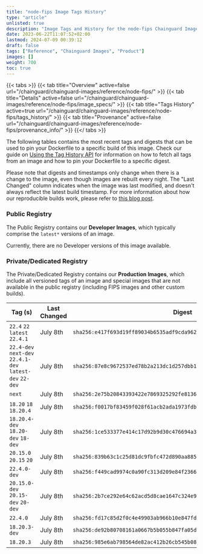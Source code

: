 ```yaml
---
title: "node-fips Image Tags History"
type: "article"
unlisted: true
description: "Image Tags and History for the node-fips Chainguard Image"
date: 2023-06-22T11:07:52+02:00
lastmod: 2024-07-09 00:39:12
draft: false
tags: ["Reference", "Chainguard Images", "Product"]
images: []
weight: 700
toc: true
---
```


{{< tabs >}}
{{< tab title="Overview" active=false url="/chainguard/chainguard-images/reference/node-fips/" >}}
{{< tab title="Details" active=false url="/chainguard/chainguard-images/reference/node-fips/image_specs/" >}}
{{< tab title="Tags History" active=true url="/chainguard/chainguard-images/reference/node-fips/tags_history/" >}}
{{< tab title="Provenance" active=false url="/chainguard/chainguard-images/reference/node-fips/provenance_info/" >}}
{{</ tabs >}}

The following tables contains the most recent tags and digests that can be used to pin your Dockerfile to a specific build of this image. Check our guide on [Using the Tag History API](/chainguard/chainguard-images/using-the-tag-history-api/) for information on how to fetch all tags from an image and how to pin your Dockerfile to a specific digest.

Please note that digests and timestamps only change when there is a change to the image, even though images are rebuilt every night. The "Last Changed" column indicates when the image was last modified, and doesn't always reflect the latest build timestamp. For more information about how our reproducible builds work, please refer to [this blog post](https://www.chainguard.dev/unchained/reproducing-chainguards-reproducible-image-builds).

### Public Registry
The Public Registry contains our **Developer Images**, which typically comprise the `latest*` versions of an image.

Currently, there are no Developer versions of this image available.

### Private/Dedicated Registry
The Private/Dedicated Registry contains our **Production Images**, which include all versioned tags of an image and special images that are not available in the public registry (including FIPS images and other custom builds).

| Tag (s)                                                   | Last Changed | Digest                                                                    |
|-----------------------------------------------------------|--------------|---------------------------------------------------------------------------|
|  `22.4` `22` `latest` `22.4.1`                            | July 8th     | `sha256:e417f693d19ff89034b6535adf9cda962dec9f64fc225e72935e3f93aa0706e7` |
|  `22.4-dev` `next-dev` `22.4.1-dev` `latest-dev` `22-dev` | July 8th     | `sha256:87e8c9672537ed78b2a213dc1d257dbb14bf7668b844e775040148743cf816ad` |
|  `next`                                                   | July 8th     | `sha256:2e75b20843393422e7869325292fe81367dbb6caa7dce54f5abe808054beb54f` |
|  `18.20` `18` `18.20.4`                                   | July 8th     | `sha256:f0017bf83459f028f61acb2ada1973fdbe1b4d7f83bf2edc426c4b2e140ce8b8` |
|  `18.20.4-dev` `18.20-dev` `18-dev`                       | July 8th     | `sha256:1ce533377e414c17d92b9d30c476694a385d7ad8bd3d4511c0a8fc6ab5484618` |
|  `20.15.0` `20.15` `20`                                   | July 8th     | `sha256:839b63c1c25d81dc9fbfc472d890aa885ee00a9f81ab0ccadfb446c52357dabf` |
|  `22.4.0-dev`                                             | July 8th     | `sha256:f449cad9974c0a90fc313d209e84f2366e37a5109c97fa6d7b02c81950258d29` |
|  `20.15.0-dev` `20.15-dev` `20-dev`                       | July 8th     | `sha256:2b7ce292e64c62acd5d8cae1647c324e9bf2e0cc7b5e21ecb10a1909b5788fb3` |
|  `22.4.0`                                                 | July 8th     | `sha256:fd17c85d2f0c4e49903ab966b10e847fdd4826c885ab7429a6b3107baf79b860` |
|  `18.20.3-dev`                                            | July 8th     | `sha256:de92b80708161a0667b5b055b847fa05d96c764f6c4afdf55000912106c98d03` |
|  `18.20.3`                                                | July 8th     | `sha256:985e6ab798564de82ac412b26cb545b08a7ed8d0ab38e3ea3d04335871246116` |

